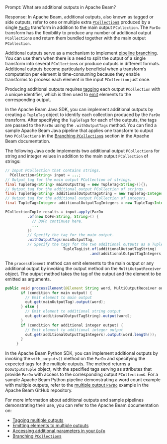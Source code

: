 Prompt:
What are additional outputs in Apache Beam?

Response:
In Apache Beam, additional outputs, also known as tagged or side outputs, refer to one or multiple extra [`PCollection`s](https://beam.apache.org/documentation/basics/#pcollection) produced by a single [`ParDo`](https://beam.apache.org/documentation/programming-guide/#pardo) transform in addition to the main output `PCollection`. The `ParDo` transform has the flexibility to produce any number of additional output `PCollection`s and return them bundled together with the main output `PCollection`.

Additional outputs serve as a mechanism to implement [pipeline branching](https://beam.apache.org/documentation/pipelines/design-your-pipeline/#branching-pcollections). You can use them when there is a need to split the output of a single transform into several `PCollection`s or produce outputs in different formats. Additional outputs become particularly beneficial when a transform’s computation per element is time-consuming because they enable transforms to process each element in the input `PCollection` just once.

Producing additional outputs requires [tagging](https://beam.apache.org/documentation/programming-guide/#output-tags) each output `PCollection` with a unique identifier, which is then used to [emit](https://beam.apache.org/documentation/programming-guide/#multiple-outputs-dofn) elements to the corresponding output.

In the Apache Beam Java SDK, you can implement additional outputs by creating a `TupleTag` object to identify each collection produced by the `ParDo` transform. After specifying the `TupleTag`s for each of the outputs, the tags are passed to the `ParDo` using the `.withOutputTags` method. You can find a sample Apache Beam Java pipeline that applies one transform to output two `PCollection`s in the [Branching `PCollection`s](https://beam.apache.org/documentation/pipelines/design-your-pipeline/#a-single-transform-that-produces-multiple-outputs) section in the Apache Beam documentation.

The following Java code implements two additional output `PCollection`s for string and integer values in addition to the main output `PCollection` of strings:

```java
// Input PCollection that contains strings.
  PCollection<String> input = ...;
// Output tag for the main output PCollection of strings.
final TupleTag<String> mainOutputTag = new TupleTag<String>(){};
// Output tag for the additional output PCollection of strings.
final TupleTag<String> additionalOutputTagString = new TupleTag<Integer>(){};
// Output tag for the additional output PCollection of integers.
final TupleTag<Integer> additionalOutputTagIntegers = new TupleTag<Integer>(){};

PCollectionTuple results = input.apply(ParDo
          .of(new DoFn<String, String>() {
            // DoFn continues here.
            ...
          })
          // Specify the tag for the main output.
          .withOutputTags(mainOutputTag,
          // Specify the tags for the two additional outputs as a TupleTagList.
                          TupleTagList.of(additionalOutputTagString)
                                      .and(additionalOutputTagIntegers)));

```

The `processElement` method can emit elements to the main output or any additional output by invoking the output method on the `MultiOutputReceiver` object. The output method takes the tag of the output and the element to be emitted as arguments.

```java
public void processElement(@Element String word, MultiOutputReceiver out) {
       if (condition for main output) {
         // Emit element to main output
         out.get(mainOutputTag).output(word);
       } else {
         // Emit element to additional string output
         out.get(additionalOutputTagString).output(word);
       }
       if (condition for additional integer output) {
         // Emit element to additional integer output
         out.get(additionalOutputTagIntegers).output(word.length());
       }
     }
```

In the Apache Beam Python SDK, you can implement additional outputs by invoking the `with_outputs()` method on the `ParDo` and specifying the expected tags for the multiple outputs. The method returns a `DoOutputsTuple` object, with the specified tags serving as attributes that provide `ParDo` with access to the corresponding output `PCollection`s. For a sample Apache Beam Python pipeline demonstrating a word count example with multiple outputs, refer to the [multiple output `ParDo`](https://github.com/apache/beam/blob/master/sdks/python/apache_beam/examples/cookbook/multiple_output_pardo.py) example in the Apache Beam GitHub repository.

For more information about additional outputs and sample pipelines demonstrating their use, you can refer to the Apache Beam documentation on:
* [Tagging multiple outputs](https://beam.apache.org/documentation/programming-guide/#output-tags)
* [Emitting elements to multiple outputs](https://beam.apache.org/documentation/programming-guide/#multiple-outputs-dofn)
* [Accessing additional parameters in your `DoFn`](https://beam.apache.org/documentation/programming-guide/#other-dofn-parameters)
* [Branching `PCollection`s](https://beam.apache.org/documentation/pipelines/design-your-pipeline/#branching-pcollections)
